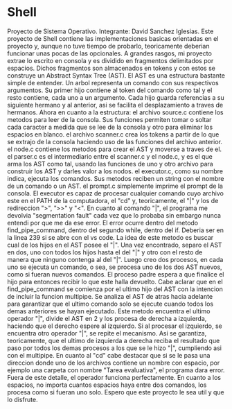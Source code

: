 # Shell
Proyecto de Sistema Operativo. 
Integrante: David Sanchez Iglesias.
Este proyecto de Shell contiene las implementaciones basicas orientadas en el proyecto y, aunque no tuve tiempo de probarlo, teoricamente deberian funcionar unas pocas de las opcionales.
A grandes rasgos, mi proyecto extrae lo escrito en consola y es dividido en fragmentos delimitados por espacios. Dichos fragmentos son almacenados en tokens y con estos se construye un Abstract Syntax Tree (AST). 
El AST es una estructura bastante simple de entender. Un arbol representa un comando con sus respectivos argumentos. Su primer hijo contiene al token del comando como tal y el resto contiene, cada uno a un argumento. Cada hijo guarda referencias a su siguiente hermano y al anterior, asi se facilita el desplazamiento a traves de hermanos.
Ahora en cuanto a la estructura:
el archivo source.c contiene los metodos para leer de la consola. Sus funciones permiten tomar o soltar cada caracter a medida que se lee de la consola y otro para eliminar los espacios en blanco.
el archivo scanner.c crea los tokens a partir de lo que se extrajo de la consola haciendo uso de las funciones del archivo anterior.
el node.c contiene los metodos para crear el AST y moverse a traves de el.
el parser.c es el intermediario entre el scanner.c y el node.c, y es el que arma los AST como tal, usando las funciones de uno y otro archivo para construir los AST y darles valor a los nodos.
el executor.c, como su nombre indica, ejecuta los comandos. Sus metodos reciben un string con el nombre de un comando o un AST.
el prompt.c simplemente imprime el prompt de la consola.
El executor es capaz de procesar cualquier comando cuyo archivo este en el PATH de la computadora, el "cd" y, teoricamente, el "|" y los de redireccion ">", ">>" y "<".
En cuanto al comando "|", el programa me devolvia "segmentation fault" cada vez que lo probaba sin embargo nunca entendi por que me da ese error. El error ocurre dentro del metodo find_pipe_command, dentro del segundo while, dentro del if. Deberia ser en la linea 239 si se abre con el vs code. La idea de este metodo es buscar cual de los hijos en el AST posee el "|". Una vez encontrado, separo el AST en dos, uno con todos los hijos hasta el del "|" y otro con el resto de manera que ninguno contenga al del "|". Luego creo dos procesos, en cada uno se ejecuta un comando, o sea, se procesa uno de los dos AST nuevos, como si fueran nuevos comandos. El proceso padre espera a que finalice el hijo para entonces recibir lo que este halla devuelto.
Cabe aclarar que en el find_pipe_command se comienza por el ultimo hijo del AST con la intencion de incluir la funcion multipipe. Se analiza el AST de atras hacia adelante para garantizar que el ultimo comando solo se ejecute cuando todos los demas anteriores se hayan ejecutado. Este metodo encuentra el ultimo operador "|", divide el AST en 2 y los procesa de derecha a izquierda, haciendo que el derecho espere al izquierdo. Si al procesar el izquierdo, se encuentra otro operador "|", se repite el mecanismo. Asi se garantiza, teoricamente, que el ultimo de izquierda a derecha reciba el resultado que paso por todos los demas procesos a los que se le hizo "|", cumpliendo asi con el multipipe.
En cuanto al "cd" cabe destacar que si se le pasa una direccion donde uno de los archivos contiene un nombre con espacio, por ejemplo una carpeta con nombre "Tarea evaluativa", el programa dara error. Fuera de este detalle, el operador funciona perfectamente.
En cuanto a los espacios, no importa cuantos espacios haya entre dos comandos, los procesa como si fueran uno solo.
Espero que este proyecto le sea util y que lo disfrute.

